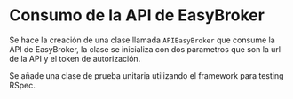 # Consumo de la API de EasyBroker
Se hace la creación de una clase llamada `APIEasyBroker` que consume la API de EasyBroker, la clase se inicializa con dos parametros que son la url de la API y el token de autorización.

Se añade una clase de prueba unitaria utilizando el framework para testing RSpec.
